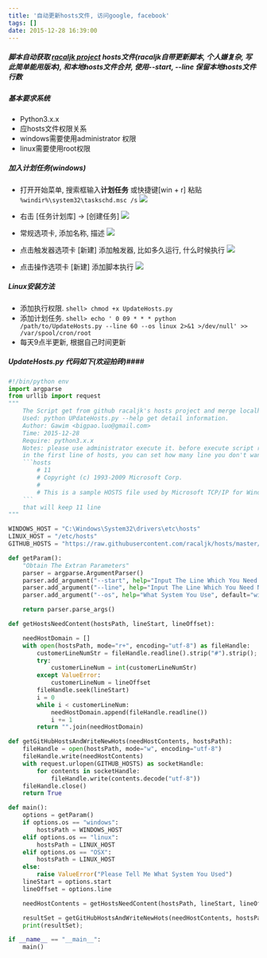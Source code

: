 ```yaml
---
title: '自动更新hosts文件, 访问google, facebook'
tags: []
date: 2015-12-28 16:39:00
---
```


##### 脚本自动获取 [racaljk project](https://github.com/racaljk/hosts) hosts文件(racaljk自带更新脚本, 个人嫌复杂, 写此简单能用版本), 和本地hosts文件合并, 使用--start, --line 保留本地hosts文件行数 #####

##### 基本要求系统 #####
* Python3.x.x
* 应hosts文件权限关系
* windows需要使用administrator 权限
* linux需要使用root权限

##### 加入计划任务(windows) #####
* 打开开始菜单, 搜索框输入**计划任务** 或快捷键[win + r] 粘贴 `%windir%\system32\taskschd.msc /s`
![](http://images2015.cnblogs.com/blog/451327/201512/451327-20151228170213417-181074786.png)

* 右击 [任务计划库] -> [创建任务]
![](http://images2015.cnblogs.com/blog/451327/201512/451327-20151228170224932-659219118.png)

* 常规选项卡, 添加名称, 描述
![](http://images2015.cnblogs.com/blog/451327/201512/451327-20151228170321089-2002023170.png)

* 点击触发器选项卡 [新建] 添加触发器, 比如多久运行, 什么时候执行
![](http://images2015.cnblogs.com/blog/451327/201512/451327-20151228165952292-1171750287.png)

* 点击操作选项卡   [新建] 添加脚本执行
![](http://images2015.cnblogs.com/blog/451327/201512/451327-20151228170603885-700230869.png)

##### Linux安装方法 #####
* 添加执行权限. `shell> chmod +x UpdateHosts.py`
* 添加计划任务. `shell> echo ' 0 09 * * * python /path/to/UpdateHosts.py --line 60 --os linux 2>&1 >/dev/null' >> /var/spool/cron/root`
* 每天9点半更新, 根据自己时间更新

##### UpdateHosts.py 代码如下(欢迎拍砖)####

```python
#!/bin/python env
import argparse
from urllib import request
"""
    The Script get from github racaljk's hosts project and merge localhost host file.
    Used: python UPdateHosts.py --help get detail information.
    Author: Gawim <bigpao.luo@gmail.com>
    Time: 2015-12-28
    Require: python3.x.x
    Notes: please use administrator execute it. before execute script remember backup your hosts file.
    in the first line of hosts, you can set how many line you don't want replace. for example 
    ```hosts
        # 11
        # Copyright (c) 1993-2009 Microsoft Corp.
        #
        # This is a sample HOSTS file used by Microsoft TCP/IP for Windows.
    ```
    that will keep 11 line
"""

WINDOWS_HOST = "C:\Windows\System32\drivers\etc\hosts"
LINUX_HOST = "/etc/hosts"
GITHUB_HOSTS = "https://raw.githubusercontent.com/racaljk/hosts/master/hosts"  # copy github racaljk hosts project

def getParam():
    "Obtain The Extran Parameters"
    parser = argparse.ArgumentParser()
    parser.add_argument("--start", help="Input The Line Which You Need Not To Replace", default="0", type=int)
    parser.add_argument("--line", help="Input The Line Which You Need Not To Replace", default="50", type=int)
    parser.add_argument("--os", help="What System You Use", default="windows", choices=["linux", "window", "OSX"])

    return parser.parse_args()

def getHostsNeedContent(hostsPath, lineStart, lineOffset):

    needHostDomain = []
    with open(hostsPath, mode="r+", encoding="utf-8") as fileHandle:
        customerLineNumStr = fileHandle.readline().strip("#").strip();
        try:
            customerLineNum = int(customerLineNumStr)
        except ValueError:
            customerLineNum = lineOffset
        fileHandle.seek(lineStart)
        i = 0
        while i < customerLineNum:
            needHostDomain.append(fileHandle.readline())
            i += 1
        return "".join(needHostDomain)

def getGitHubHostsAndWriteNewHots(needHostContents, hostsPath):
    fileHandle = open(hostsPath, mode="w", encoding="utf-8")
    fileHandle.write(needHostContents)
    with request.urlopen(GITHUB_HOSTS) as socketHandle:
        for contents in socketHandle:
            fileHandle.write(contents.decode("utf-8"))
    fileHandle.close()
    return True

def main():
    options = getParam()
    if options.os == "windows":
        hostsPath = WINDOWS_HOST
    elif options.os == "linux":
        hostsPath = LINUX_HOST
    elif options.os == "OSX":
        hostsPath = LINUX_HOST
    else:
        raise ValueError("Please Tell Me What System You Used")
    lineStart = options.start
    lineOffset = options.line

    needHostContents = getHostsNeedContent(hostsPath, lineStart, lineOffset)  # get localhost hosts line need merge default start 0 line 50

    resultSet = getGitHubHostsAndWriteNewHots(needHostContents, hostsPath)  # get github hosts and merge localhost hosts
    print(resultSet);

if __name__ == "__main__":
    main()

```